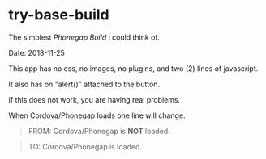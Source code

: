 # try-base-build
The simplest *Phonegap Build* i could think of.

Date: 2018-11-25

This app has no css, no images, no plugins, and two (2) lines of javascript.

It also has on "alert()" attached to the button.

If this does not work, you are having real problems.

When Cordova/Phonegap loads one line will change.
> FROM: Cordova/Phonegap is **NOT** loaded.

> TO:  Cordova/Phonegap is loaded.
